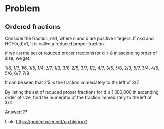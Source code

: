 Problem
===

Ordered fractions
---

Consider the fraction, n/d, where n and d are positive integers. If n<d and HCF(n,d)=1, it is called a reduced proper fraction.

If we list the set of reduced proper fractions for d ≤ 8 in ascending order of size, we get:

1/8, 1/7, 1/6, 1/5, 1/4, 2/7, 1/3, 3/8, 2/5, 3/7, 1/2, 4/7, 3/5, 5/8, 2/3, 5/7, 3/4, 4/5, 5/6, 6/7, 7/8

It can be seen that 2/5 is the fraction immediately to the left of 3/7.

By listing the set of reduced proper fractions for d ≤ 1,000,000 in ascending order of size, find the numerator of the fraction immediately to the left of 3/7.


Answer: ??

Link: https://projecteuler.net/problem=71